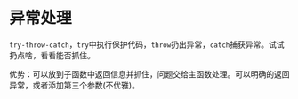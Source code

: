 # 异常处理

`try-throw-catch`，`try`中执行保护代码，`throw`扔出异常，`catch`捕获异常。试试扔点啥，看看能否抓住。

优势：可以放到子函数中返回信息并抓住，问题交给主函数处理。可以明确的返回异常，或者添加第三个参数(不优雅)。